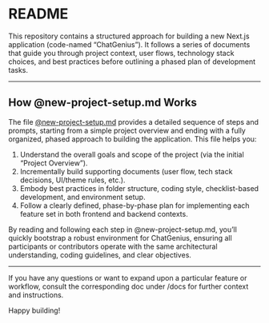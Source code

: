 # README

This repository contains a structured approach for building a new Next.js application (code-named “ChatGenius”). It follows a series of documents that guide you through project context, user flows, technology stack choices, and best practices before outlining a phased plan of development tasks.

---

## How @new-project-setup.md Works

The file [@new-project-setup.md](./docs/new-project-setup.md) provides a detailed sequence of steps and prompts, starting from a simple project overview and ending with a fully organized, phased approach to building the application. This file helps you:

1. Understand the overall goals and scope of the project (via the initial “Project Overview”).  
2. Incrementally build supporting documents (user flow, tech stack decisions, UI/theme rules, etc.).  
3. Embody best practices in folder structure, coding style, checklist-based development, and environment setup.  
4. Follow a clearly defined, phase-by-phase plan for implementing each feature set in both frontend and backend contexts.

By reading and following each step in @new-project-setup.md, you’ll quickly bootstrap a robust environment for ChatGenius, ensuring all participants or contributors operate with the same architectural understanding, coding guidelines, and clear objectives.

---

If you have any questions or want to expand upon a particular feature or workflow, consult the corresponding doc under /docs for further context and instructions.

Happy building!